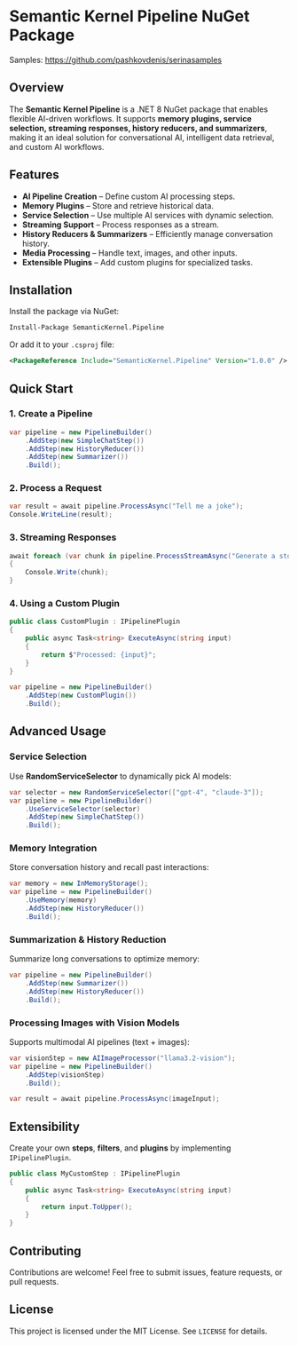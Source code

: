 # Semantic Kernel Pipeline NuGet Package

Samples: https://github.com/pashkovdenis/serinasamples

## Overview
The **Semantic Kernel Pipeline** is a .NET 8 NuGet package that enables flexible AI-driven workflows. It supports **memory plugins, service selection, streaming responses, history reducers, and summarizers**, making it an ideal solution for conversational AI, intelligent data retrieval, and custom AI workflows.

## Features
- **AI Pipeline Creation** – Define custom AI processing steps.
- **Memory Plugins** – Store and retrieve historical data.
- **Service Selection** – Use multiple AI services with dynamic selection.
- **Streaming Support** – Process responses as a stream.
- **History Reducers & Summarizers** – Efficiently manage conversation history.
- **Media Processing** – Handle text, images, and other inputs.
- **Extensible Plugins** – Add custom plugins for specialized tasks.

## Installation

Install the package via NuGet:

```sh
Install-Package SemanticKernel.Pipeline
```

Or add it to your `.csproj` file:

```xml
<PackageReference Include="SemanticKernel.Pipeline" Version="1.0.0" />
```

## Quick Start

### 1. Create a Pipeline

```csharp
var pipeline = new PipelineBuilder()
    .AddStep(new SimpleChatStep())
    .AddStep(new HistoryReducer())
    .AddStep(new Summarizer())
    .Build();
```

### 2. Process a Request

```csharp
var result = await pipeline.ProcessAsync("Tell me a joke");
Console.WriteLine(result);
```

### 3. Streaming Responses

```csharp
await foreach (var chunk in pipeline.ProcessStreamAsync("Generate a story"))
{
    Console.Write(chunk);
}
```

### 4. Using a Custom Plugin

```csharp
public class CustomPlugin : IPipelinePlugin
{
    public async Task<string> ExecuteAsync(string input)
    {
        return $"Processed: {input}";
    }
}

var pipeline = new PipelineBuilder()
    .AddStep(new CustomPlugin())
    .Build();
```

## Advanced Usage

### Service Selection

Use **RandomServiceSelector** to dynamically pick AI models:

```csharp
var selector = new RandomServiceSelector(["gpt-4", "claude-3"]);
var pipeline = new PipelineBuilder()
    .UseServiceSelector(selector)
    .AddStep(new SimpleChatStep())
    .Build();
```

### Memory Integration

Store conversation history and recall past interactions:

```csharp
var memory = new InMemoryStorage();
var pipeline = new PipelineBuilder()
    .UseMemory(memory)
    .AddStep(new HistoryReducer())
    .Build();
```

### Summarization & History Reduction

Summarize long conversations to optimize memory:

```csharp
var pipeline = new PipelineBuilder()
    .AddStep(new Summarizer())
    .AddStep(new HistoryReducer())
    .Build();
```

### Processing Images with Vision Models

Supports multimodal AI pipelines (text + images):

```csharp
var visionStep = new AIImageProcessor("llama3.2-vision");
var pipeline = new PipelineBuilder()
    .AddStep(visionStep)
    .Build();

var result = await pipeline.ProcessAsync(imageInput);
```

## Extensibility

Create your own **steps**, **filters**, and **plugins** by implementing `IPipelinePlugin`.

```csharp
public class MyCustomStep : IPipelinePlugin
{
    public async Task<string> ExecuteAsync(string input)
    {
        return input.ToUpper();
    }
}
```

## Contributing

Contributions are welcome! Feel free to submit issues, feature requests, or pull requests.

## License

This project is licensed under the MIT License. See `LICENSE` for details.


